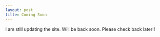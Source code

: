 ```yaml
---
layout: post
title: Coming Soon
---
```


I am still updating the site. Will be back soon. Please check back later!!
